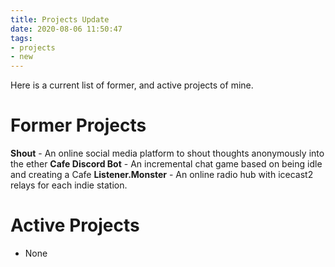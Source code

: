 ```yaml
---
title: Projects Update
date: 2020-08-06 11:50:47
tags:
- projects
- new
---
```

Here is a current list of former, and active projects of mine.

# Former Projects

**Shout** - An online social media platform to shout thoughts anonymously into the ether
**Cafe Discord Bot** - An incremental chat game based on being idle and creating a Cafe
**Listener.Monster** - An online radio hub with icecast2 relays for each indie station.

# Active Projects

- None